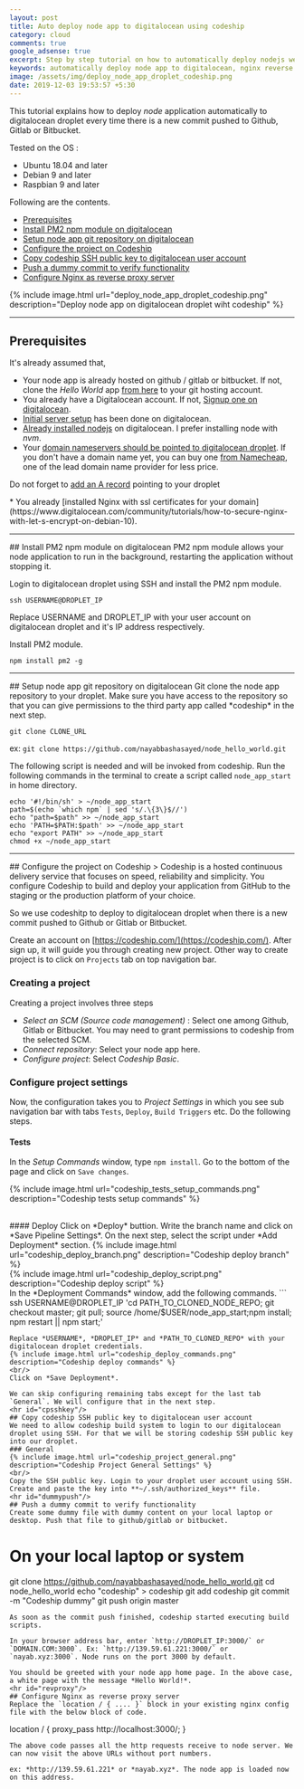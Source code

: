```yaml
---
layout: post
title: Auto deploy node app to digitalocean using codeship
category: cloud
comments: true
google_adsense: true
excerpt: Step by step tutorial on how to automatically deploy nodejs web app hosted on github to digitalocean cloud platform using codeship build platform.
keywords: automatically deploy node app to digitalocean, nginx reverse proxy, point name servers to digitalocean, codeship build to digitalocean integration, run node app in the background using pm2, install ssl digitalocean droplet letsencrypt, deploy node app on production server
image: /assets/img/deploy_node_app_droplet_codeship.png
date: 2019-12-03 19:53:57 +5:30
---
```


This tutorial explains how to deploy *node* application automatically to digitalocean droplet every time there is a new commit pushed to Github, Gitlab or Bitbucket.

Tested on the OS :
 * Ubuntu 18.04 and later
 * Debian 9 and later
 * Raspbian 9 and later

Following are the contents.
 * [Prerequisites](#prereq)
 * [Install PM2 npm module on digitalocean](#pm2)
 * [Setup node app git repository on digitalocean](#digirepo)
 * [Configure the project on Codeship](#codeship)
 * [Copy codeship SSH public key to digitalocean user account](#cpsshkey)
 * [Push a dummy commit to verify functionality](#dummypush)
 * [Configure Nginx as reverse proxy server](#revproxy)

{% include image.html url="deploy_node_app_droplet_codeship.png" description="Deploy node app on digitalocean droplet wiht codeship" %}
<hr id="prereq"/>

## Prerequisites
It's already assumed that,
 * Your node app is already hosted on github / gitlab or bitbucket. If not, clone the *Hello World* app [from here](https://github.com/nayabbashasayed/node_hello_world.git) to your git hosting account.
 * You already have a Digitalocean account. If not, [Signup one on digitalocean](https://m.do.co/c/e80679853c2f).
 * [Initial server setup](https://www.digitalocean.com/community/tutorials/initial-server-setup-with-debian-10) has been done on digitalocean.
 * [Already installed nodejs](https://www.digitalocean.com/community/tutorials/how-to-install-node-js-on-debian-10) on digitalocean. I prefer installing node with *nvm*.
 * Your [domain nameservers should be pointed to digitalocean droplet](https://www.digitalocean.com/community/tutorials/how-to-point-to-digitalocean-nameservers-from-common-domain-registrars). If you don't have a domain name yet, you can buy one [from Namecheap](https://namecheap.pxf.io/m356a), one of the lead domain name provider for less price.
<p class="isa_warning">Do not forget to <a href="https://www.digitalocean.com/docs/networking/dns/how-to/manage-records/#a-records)">add an A record</a> pointing to your droplet</p>
 * You already [installed Nginx with ssl certificates for your domain](https://www.digitalocean.com/community/tutorials/how-to-secure-nginx-with-let-s-encrypt-on-debian-10).

<hr id="pm2"/>
## Install PM2 npm module on digitalocean
PM2 npm module allows your node application to run in the background, restarting the application without stopping it.

Login to digitalocean droplet using SSH and install the PM2 npm module.
```
ssh USERNAME@DROPLET_IP
```
Replace USERNAME and DROPLET_IP with your user account on digitalocean droplet and it's IP address respectively.

Install PM2 module.
```
npm install pm2 -g
```
<hr id="digirepo"/>
## Setup node app git repository on digitalocean
Git clone the node app repository to your droplet. Make sure you have access to the repository so that you can give permissions to the third party app called *codeship* in the next step.

```
git clone CLONE_URL
```
ex: `git clone https://github.com/nayabbashasayed/node_hello_world.git`

The following script is needed and will be invoked from codeship. Run the following commands in the terminal to create a script called `node_app_start` in home directory.
```
echo '#!/bin/sh' > ~/node_app_start
path=$(echo `which npm` | sed 's/.\{3\}$//')
echo "path=$path" >> ~/node_app_start
echo 'PATH=$PATH:$path' >> ~/node_app_start
echo "export PATH" >> ~/node_app_start
chmod +x ~/node_app_start 
```
<hr id="codeship"/>
## Configure the project on Codeship
> Codeship is a hosted continuous delivery service that focuses on speed, reliability and simplicity. You configure Codeship to build and deploy your application from GitHub to the staging or the production platform of your choice.

So we use codeshitp to deploy to digitalocean droplet when there is a new commit pushed to Github or Gitlab or Bitbucket.

Create an account on [https://codeship.com/](https://codeship.com/). After sign up, it will guide you through creating new project. Other way to create project is to click on `Projects` tab on top navigation bar.

### Creating a project
Creating a project involves three steps
 * *Select an SCM (Source code management)* : Select one among Github, Gitlab or Bitbucket. You may need to grant permissions to codeship from the selected SCM.
 * *Connect repository*: Select your node app here.
 * *Configure project*: Select *Codeship Basic*.

### Configure project settings
Now, the configuration takes you to *Project Settings* in which you see sub navigation bar with tabs `Tests`, `Deploy`, `Build Triggers` etc. Do the following steps.
#### Tests
In the *Setup Commands* window, type `npm install`. Go to the bottom of the page and click on `Save changes`.

{% include image.html url="codeship_tests_setup_commands.png" description="Codeship tests setup commands" %}

<br/>
#### Deploy
Click on *Deploy* buttion. Write the branch name and click on *Save Pipeline Settings*. On the next step, select the script under *Add Deployment* section.
{% include image.html url="codeship_deploy_branch.png" description="Codeship deploy branch" %}
<br/>
{% include image.html url="codeship_deploy_script.png" description="Codeship deploy script" %}
<br/>
 In the *Deployment Commands* window, add the following commands.
```
ssh USERNAME@DROPLET_IP 'cd PATH_TO_CLONED_NODE_REPO; git checkout master; git pull; source /home/$USER/node_app_start;npm install; npm restart || npm start;'

```
Replace *USERNAME*, *DROPLET_IP* and *PATH_TO_CLONED_REPO* with your digitalocean droplet credentials.
{% include image.html url="codeship_deploy_commands.png" description="Codeship deploy commands" %}
<br/>
Click on *Save Deployment*.

We can skip configuring remaining tabs except for the last tab `General`. We will configure that in the next step.
<hr id="cpsshkey"/>
## Copy codeship SSH public key to digitalocean user account
We need to allow codeship build system to login to our digitalocean droplet using SSH. For that we will be storing codeship SSH public key into our droplet.
### General
{% include image.html url="codeship_project_general.png" description="Codeship Project General Settings" %}
<br/>
Copy the SSH public key. Login to your droplet user account using SSH. Create and paste the key into **~/.ssh/authorized_keys** file.
<hr id="dummypush"/>
## Push a dummy commit to verify functionality
Create some dummy file with dummy content on your local laptop or desktop. Push that file to github/gitlab or bitbucket.

```
# On your local laptop or system
git clone https://github.com/nayabbashasayed/node_hello_world.git
cd node_hello_world
echo "codeship" > codeship
git add codeship
git commit -m "Codeship dummy"
git push origin master
```
As soon as the commit push finished, codeship started executing build scripts.

In your browser address bar, enter `http://DROPLET_IP:3000/` or `DOMAIN.COM:3000`. Ex: `http://139.59.61.221:3000/` or `nayab.xyz:3000`. Node runs on the port 3000 by default.

You should be greeted with your node app home page. In the above case, a white page with the message *Hello World!*.
<hr id="revproxy"/>
## Configure Nginx as reverse proxy server
Replace the `location / { .... }` block in your existing nginx config file with the below block of code.
```
  location / {
      proxy_pass http://localhost:3000/;
  }
```
The above code passes all the http requests receive to node server. We can now visit the above URLs without port numbers.

ex: *http://139.59.61.221* or *nayab.xyz*. The node app is loaded now on this address.

